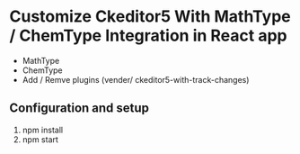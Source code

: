 <h1>Customize Ckeditor5 With MathType / ChemType Integration in React app</h1>

  - MathType
  - ChemType
  - Add / Remve plugins (vender/ ckeditor5-with-track-changes)
  
<h2>Configuration and setup </h2>

  1)	npm install
  2)	npm start
